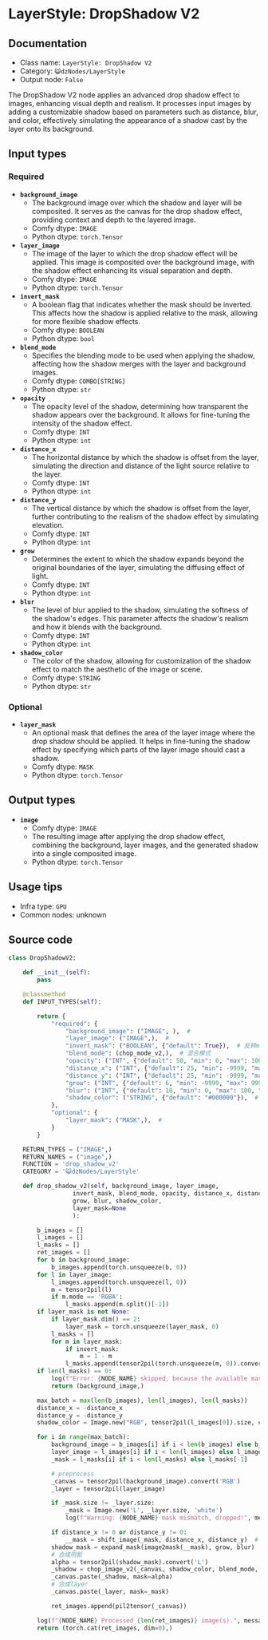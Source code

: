 # LayerStyle: DropShadow V2
## Documentation
- Class name: `LayerStyle: DropShadow V2`
- Category: `😺dzNodes/LayerStyle`
- Output node: `False`

The DropShadow V2 node applies an advanced drop shadow effect to images, enhancing visual depth and realism. It processes input images by adding a customizable shadow based on parameters such as distance, blur, and color, effectively simulating the appearance of a shadow cast by the layer onto its background.
## Input types
### Required
- **`background_image`**
    - The background image over which the shadow and layer will be composited. It serves as the canvas for the drop shadow effect, providing context and depth to the layered image.
    - Comfy dtype: `IMAGE`
    - Python dtype: `torch.Tensor`
- **`layer_image`**
    - The image of the layer to which the drop shadow effect will be applied. This image is composited over the background image, with the shadow effect enhancing its visual separation and depth.
    - Comfy dtype: `IMAGE`
    - Python dtype: `torch.Tensor`
- **`invert_mask`**
    - A boolean flag that indicates whether the mask should be inverted. This affects how the shadow is applied relative to the mask, allowing for more flexible shadow effects.
    - Comfy dtype: `BOOLEAN`
    - Python dtype: `bool`
- **`blend_mode`**
    - Specifies the blending mode to be used when applying the shadow, affecting how the shadow merges with the layer and background images.
    - Comfy dtype: `COMBO[STRING]`
    - Python dtype: `str`
- **`opacity`**
    - The opacity level of the shadow, determining how transparent the shadow appears over the background. It allows for fine-tuning the intensity of the shadow effect.
    - Comfy dtype: `INT`
    - Python dtype: `int`
- **`distance_x`**
    - The horizontal distance by which the shadow is offset from the layer, simulating the direction and distance of the light source relative to the layer.
    - Comfy dtype: `INT`
    - Python dtype: `int`
- **`distance_y`**
    - The vertical distance by which the shadow is offset from the layer, further contributing to the realism of the shadow effect by simulating elevation.
    - Comfy dtype: `INT`
    - Python dtype: `int`
- **`grow`**
    - Determines the extent to which the shadow expands beyond the original boundaries of the layer, simulating the diffusing effect of light.
    - Comfy dtype: `INT`
    - Python dtype: `int`
- **`blur`**
    - The level of blur applied to the shadow, simulating the softness of the shadow's edges. This parameter affects the shadow's realism and how it blends with the background.
    - Comfy dtype: `INT`
    - Python dtype: `int`
- **`shadow_color`**
    - The color of the shadow, allowing for customization of the shadow effect to match the aesthetic of the image or scene.
    - Comfy dtype: `STRING`
    - Python dtype: `str`
### Optional
- **`layer_mask`**
    - An optional mask that defines the area of the layer image where the drop shadow should be applied. It helps in fine-tuning the shadow effect by specifying which parts of the layer image should cast a shadow.
    - Comfy dtype: `MASK`
    - Python dtype: `torch.Tensor`
## Output types
- **`image`**
    - Comfy dtype: `IMAGE`
    - The resulting image after applying the drop shadow effect, combining the background, layer images, and the generated shadow into a single composited image.
    - Python dtype: `torch.Tensor`
## Usage tips
- Infra type: `GPU`
- Common nodes: unknown


## Source code
```python
class DropShadowV2:

    def __init__(self):
        pass

    @classmethod
    def INPUT_TYPES(self):

        return {
            "required": {
                "background_image": ("IMAGE", ),  #
                "layer_image": ("IMAGE",),  #
                "invert_mask": ("BOOLEAN", {"default": True}),  # 反转mask
                "blend_mode": (chop_mode_v2,),  # 混合模式
                "opacity": ("INT", {"default": 50, "min": 0, "max": 100, "step": 1}),  # 透明度
                "distance_x": ("INT", {"default": 25, "min": -9999, "max": 9999, "step": 1}),  # x_偏移
                "distance_y": ("INT", {"default": 25, "min": -9999, "max": 9999, "step": 1}),  # y_偏移
                "grow": ("INT", {"default": 6, "min": -9999, "max": 9999, "step": 1}),  # 扩张
                "blur": ("INT", {"default": 18, "min": 0, "max": 100, "step": 1}),  # 模糊
                "shadow_color": ("STRING", {"default": "#000000"}),  # 背景颜色
            },
            "optional": {
                "layer_mask": ("MASK",),  #
            }
        }

    RETURN_TYPES = ("IMAGE",)
    RETURN_NAMES = ("image",)
    FUNCTION = 'drop_shadow_v2'
    CATEGORY = '😺dzNodes/LayerStyle'

    def drop_shadow_v2(self, background_image, layer_image,
                  invert_mask, blend_mode, opacity, distance_x, distance_y,
                  grow, blur, shadow_color,
                  layer_mask=None
                  ):

        b_images = []
        l_images = []
        l_masks = []
        ret_images = []
        for b in background_image:
            b_images.append(torch.unsqueeze(b, 0))
        for l in layer_image:
            l_images.append(torch.unsqueeze(l, 0))
            m = tensor2pil(l)
            if m.mode == 'RGBA':
                l_masks.append(m.split()[-1])
        if layer_mask is not None:
            if layer_mask.dim() == 2:
                layer_mask = torch.unsqueeze(layer_mask, 0)
            l_masks = []
            for m in layer_mask:
                if invert_mask:
                    m = 1 - m
                l_masks.append(tensor2pil(torch.unsqueeze(m, 0)).convert('L'))
        if len(l_masks) == 0:
            log(f"Error: {NODE_NAME} skipped, because the available mask is not found.", message_type='error')
            return (background_image,)

        max_batch = max(len(b_images), len(l_images), len(l_masks))
        distance_x = -distance_x
        distance_y = -distance_y
        shadow_color = Image.new("RGB", tensor2pil(l_images[0]).size, color=shadow_color)

        for i in range(max_batch):
            background_image = b_images[i] if i < len(b_images) else b_images[-1]
            layer_image = l_images[i] if i < len(l_images) else l_images[-1]
            _mask = l_masks[i] if i < len(l_masks) else l_masks[-1]

            # preprocess
            _canvas = tensor2pil(background_image).convert('RGB')
            _layer = tensor2pil(layer_image)

            if _mask.size != _layer.size:
                _mask = Image.new('L', _layer.size, 'white')
                log(f"Warning: {NODE_NAME} mask mismatch, dropped!", message_type='warning')

            if distance_x != 0 or distance_y != 0:
                __mask = shift_image(_mask, distance_x, distance_y)  # 位移
            shadow_mask = expand_mask(image2mask(__mask), grow, blur)  #扩张，模糊
            # 合成阴影
            alpha = tensor2pil(shadow_mask).convert('L')
            _shadow = chop_image_v2(_canvas, shadow_color, blend_mode, opacity)
            _canvas.paste(_shadow, mask=alpha)
            # 合成layer
            _canvas.paste(_layer, mask=_mask)

            ret_images.append(pil2tensor(_canvas))

        log(f"{NODE_NAME} Processed {len(ret_images)} image(s).", message_type='finish')
        return (torch.cat(ret_images, dim=0),)

```
